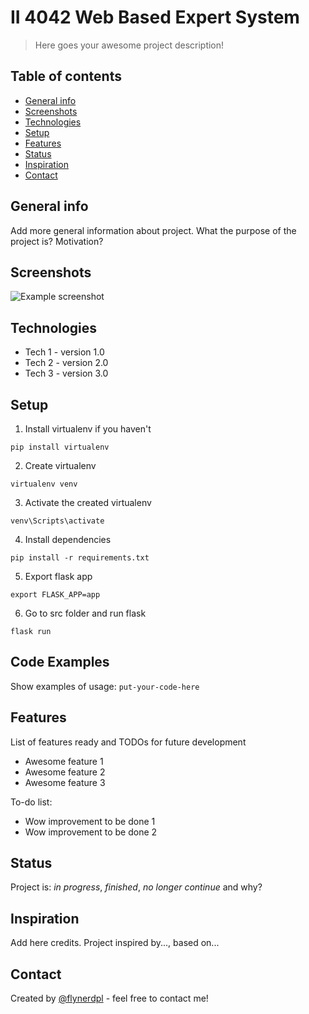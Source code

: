 # II 4042 Web Based Expert System

> Here goes your awesome project description!

## Table of contents

- [General info](#general-info)
- [Screenshots](#screenshots)
- [Technologies](#technologies)
- [Setup](#setup)
- [Features](#features)
- [Status](#status)
- [Inspiration](#inspiration)
- [Contact](#contact)

## General info

Add more general information about project. What the purpose of the project is? Motivation?

## Screenshots

![Example screenshot](./img/screenshot.png)

## Technologies

- Tech 1 - version 1.0
- Tech 2 - version 2.0
- Tech 3 - version 3.0

## Setup

1. Install virtualenv if you haven't

```
pip install virtualenv
```

2. Create virtualenv

```
virtualenv venv
```

3. Activate the created virtualenv

```
venv\Scripts\activate
```

4. Install dependencies

```
pip install -r requirements.txt
```

5. Export flask app

```
export FLASK_APP=app
```

6. Go to src folder and run flask

```
flask run
```

## Code Examples

Show examples of usage:
`put-your-code-here`

## Features

List of features ready and TODOs for future development

- Awesome feature 1
- Awesome feature 2
- Awesome feature 3

To-do list:

- Wow improvement to be done 1
- Wow improvement to be done 2

## Status

Project is: _in progress_, _finished_, _no longer continue_ and why?

## Inspiration

Add here credits. Project inspired by..., based on...

## Contact

Created by [@flynerdpl](https://www.flynerd.pl/) - feel free to contact me!
